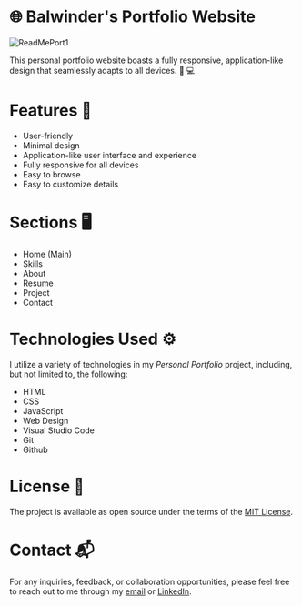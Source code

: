 # 🌐 Balwinder's Portfolio Website
![ReadMePort1](https://github.com/user-attachments/assets/402532bc-5ef2-4fed-bb96-593a368acee4)

This personal portfolio website boasts a fully responsive, application-like design that seamlessly adapts to all devices. 📱 💻

# Features 🚀

- User-friendly
- Minimal design
- Application-like user interface and experience
- Fully responsive for all devices
- Easy to browse
- Easy to customize details

# Sections 🖥

- Home (Main)
- Skills
- About
- Resume
- Project
- Contact

# Technologies Used ⚙

I utilize a variety of technologies in my *Personal Portfolio* project, including, but not limited to, the following:

- HTML
- CSS
- JavaScript
- Web Design
- Visual Studio Code
- Git
- Github

# License 📄

The project is available as open source under the terms of the [MIT License](https://github.com/BSKalsi0/Personal-Portfolio-Website/blob/main/LICENSE).

# Contact 📬
For any inquiries, feedback, or collaboration opportunities, please feel free to reach out to me through my [email](balwindersinghkalsi0@gmail.com) or [LinkedIn](https://www.linkedin.com/in/balwindersinghkalsi/).
